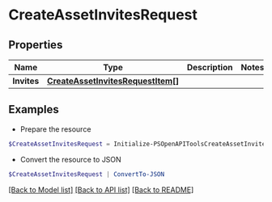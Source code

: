 # CreateAssetInvitesRequest
## Properties

Name | Type | Description | Notes
------------ | ------------- | ------------- | -------------
**Invites** | [**CreateAssetInvitesRequestItem[]**](CreateAssetInvitesRequestItem.md) |  | 

## Examples

- Prepare the resource
```powershell
$CreateAssetInvitesRequest = Initialize-PSOpenAPIToolsCreateAssetInvitesRequest  -Invites null
```

- Convert the resource to JSON
```powershell
$CreateAssetInvitesRequest | ConvertTo-JSON
```

[[Back to Model list]](../README.md#documentation-for-models) [[Back to API list]](../README.md#documentation-for-api-endpoints) [[Back to README]](../README.md)

